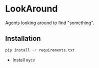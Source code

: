 # LookAround

Agents looking around to find "something".

## Installation

```Bash
pip install -r requirements.txt
```

- Install `mycv`
